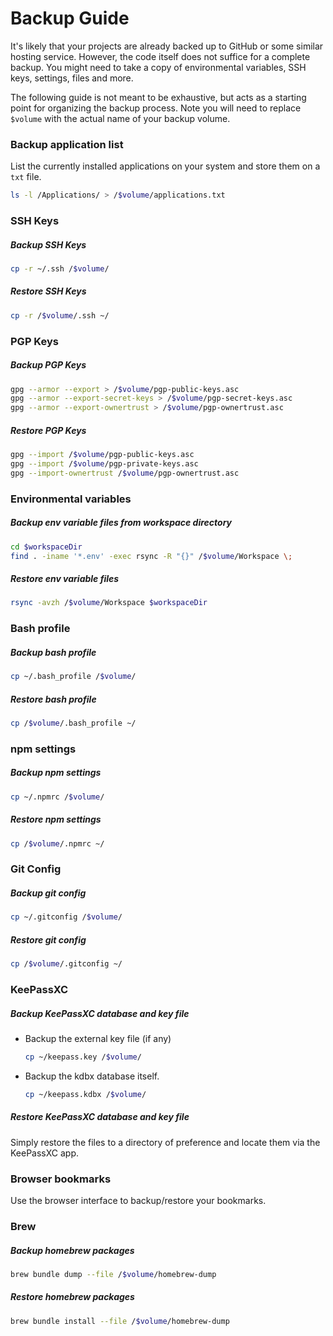 # Backup Guide

It's likely that your projects are already backed up to GitHub or some similar hosting service. However, the code itself does not suffice for a complete backup. You might need to take a copy of environmental variables, SSH keys, settings, files and more.

The following guide is not meant to be exhaustive, but acts as a starting point for organizing the backup process. Note you will need to replace `$volume` with the actual name of your backup volume.

### Backup application list

List the currently installed applications on your system and store them on a `txt` file.

```bash
ls -l /Applications/ > /$volume/applications.txt
```

### SSH Keys

##### Backup SSH Keys

```bash
cp -r ~/.ssh /$volume/
```

##### Restore SSH Keys

```bash
cp -r /$volume/.ssh ~/
```

### PGP Keys

##### Backup PGP Keys

```bash
gpg --armor --export > /$volume/pgp-public-keys.asc
gpg --armor --export-secret-keys > /$volume/pgp-secret-keys.asc
gpg --armor --export-ownertrust > /$volume/pgp-ownertrust.asc
```

##### Restore PGP Keys

```bash
gpg --import /$volume/pgp-public-keys.asc
gpg --import /$volume/pgp-private-keys.asc
gpg --import-ownertrust /$volume/pgp-ownertrust.asc
```

### Environmental variables

##### Backup env variable files from workspace directory

```bash
cd $workspaceDir
find . -iname '*.env' -exec rsync -R "{}" /$volume/Workspace \;
```

##### Restore env variable files

```bash
rsync -avzh /$volume/Workspace $workspaceDir
```

### Bash profile

##### Backup bash profile

```bash
cp ~/.bash_profile /$volume/
```

##### Restore bash profile

```bash
cp /$volume/.bash_profile ~/
```

### npm settings

##### Backup npm settings

```bash
cp ~/.npmrc /$volume/
```

##### Restore npm settings

```bash
cp /$volume/.npmrc ~/
```

### Git Config

##### Backup git config

```bash
cp ~/.gitconfig /$volume/
```

##### Restore git config

```bash
cp /$volume/.gitconfig ~/
```

### KeePassXC

##### Backup KeePassXC database and key file

- Backup the external key file (if any)

  ```bash
  cp ~/keepass.key /$volume/
  ```

- Backup the kdbx database itself.

  ```bash
  cp ~/keepass.kdbx /$volume/
  ```

##### Restore KeePassXC database and key file

Simply restore the files to a directory of preference and locate them via the KeePassXC app.

### Browser bookmarks

Use the browser interface to backup/restore your bookmarks.

### Brew

##### Backup homebrew packages

```bash
brew bundle dump --file /$volume/homebrew-dump
```

##### Restore homebrew packages

```bash
brew bundle install --file /$volume/homebrew-dump
```
